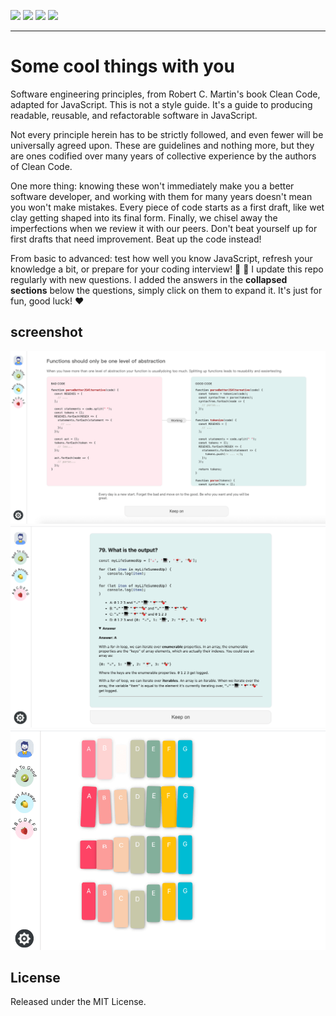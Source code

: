 <p align="left">
  <img src="https://img.shields.io/badge/clean-code-3eaf7c.svg?style=flat-square&logo=jss" />
  <img src="https://img.shields.io/badge/language-js&ts-orange.svg?style=flat-square&logo=typescript" />
  <img src="https://img.shields.io/badge/interview-answer-ff69b4.svg?style=flat-square&logo=anydesk" />
  <img src="https://img.shields.io/badge/license-MIT-ccc.svg?style=flat-square&logo=reliance-industries-limited" />
</p>

---

# Some cool things with you

Software engineering principles, from Robert C. Martin's book Clean Code, adapted for JavaScript. This is not a style guide. It's a guide to producing readable, reusable, and refactorable software in JavaScript.

Not every principle herein has to be strictly followed, and even fewer will be universally agreed upon. These are guidelines and nothing more, but they are ones codified over many years of collective experience by the authors of Clean Code.

One more thing: knowing these won't immediately make you a better software developer, and working with them for many years doesn't mean you won't make mistakes. Every piece of code starts as a first draft, like wet clay getting shaped into its final form. Finally, we chisel away the imperfections when we review it with our peers. Don't beat yourself up for first drafts that need improvement. Beat up the code instead!

From basic to advanced: test how well you know JavaScript, refresh your knowledge a bit, or prepare for your coding interview! :muscle: :rocket: I update this repo regularly with new questions. I added the answers in the **collapsed sections** below the questions, simply click on them to expand it. It's just for fun, good luck! :heart:

## screenshot

![screenshot](https://github.com/ok3-8/some-cool-things-with-you/raw/main/screenshot.png)
![screenshot](https://github.com/ok3-8/some-cool-things-with-you/raw/main/screenshot2.png)
![screenshot](https://github.com/ok3-8/some-cool-things-with-you/raw/main/screenshot3.png)

## License

Released under the MIT License.
